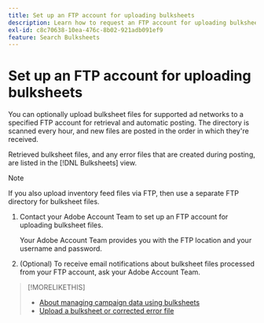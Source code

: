 ```yaml
---
title: Set up an FTP account for uploading bulksheets
description: Learn how to request an FTP account for uploading bulksheet files.
exl-id: c8c70638-10ea-476c-8b02-921adb091ef9
feature: Search Bulksheets
---
```

# Set up an FTP account for uploading bulksheets

You can optionally upload bulksheet files for supported ad networks to a specified FTP account for retrieval and automatic posting. The directory is scanned every hour, and new files are posted in the order in which they're received.

Retrieved bulksheet files, and any error files that are created during posting, are listed in the [!DNL Bulksheets] view.

>[!NOTE]
>
>If you also upload inventory feed files via FTP, then use a separate FTP directory for bulksheet files.

1. Contact your Adobe Account Team to set up an FTP account for uploading bulksheet files.

   Your Adobe Account Team provides you with the FTP location and your username and password.

1. (Optional) To receive email notifications about bulksheet files processed from your FTP account, ask your Adobe Account Team.

>[!MORELIKETHIS]
>
>* [About managing campaign data using bulksheets](bulksheet-about.md)
>* [Upload a bulksheet or corrected error file](bulksheet-upload.md)
